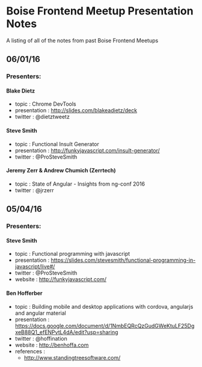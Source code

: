 # Boise Frontend Meetup Presentation Notes

A listing of all of the notes from past Boise Frontend Meetups

## 06/01/16

### Presenters:

#### Blake Dietz
- topic   : Chrome DevTools
- presentation   : http://slides.com/blakeadietz/deck
- twitter : @dietztweetz

#### Steve Smith
- topic   : Functional Insult Generator
- presentation : http://funkyjavascript.com/insult-generator/
- twitter : @ProSteveSmith

#### Jeremy Zerr & Andrew Chumich (Zerrtech)
- topic   : State of Angular - Insights from ng-conf 2016
- twitter : @jrzerr

## 05/04/16

### Presenters:

#### Steve Smith
- topic   : Functional programming with javascript
- presentation   : https://slides.com/stevesmith/functional-programming-in-javascript/live#/
- twitter : @ProSteveSmith
- website : http://funkyjavascript.com/

#### Ben Hofferber
- topic   : Building mobile and desktop applications with cordova, angularjs and angular material
- presentation   : https://docs.google.com/document/d/1NmbEQRcQzGudGWeKtuLF25DgxeB88Q1_efENPvtL4dA/edit?usp=sharing
- twitter : @hoffination
- website : http://benhoffa.com 
- references : 
  - http://www.standingtreesoftware.com/ 



